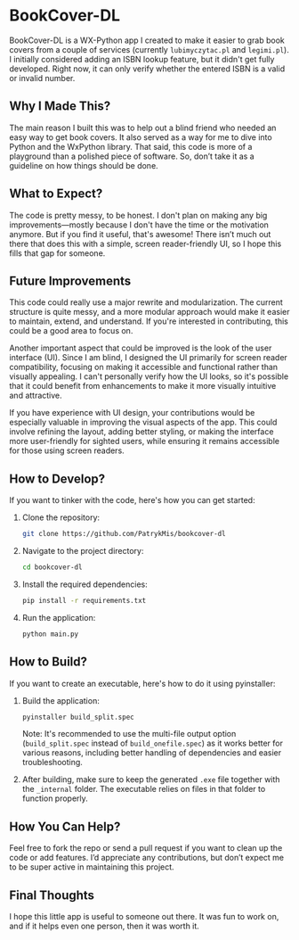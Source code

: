 # BookCover-DL

BookCover-DL is a WX-Python app I created to make it easier to grab book covers from a couple of services (currently `lubimyczytac.pl` and `legimi.pl`). I initially considered adding an ISBN lookup feature, but it didn't get fully developed. Right now, it can only verify whether the entered ISBN is a valid or invalid number.

## Why I Made This?

The main reason I built this was to help out a blind friend who needed an easy way to get book covers. It also served as a way for me to dive into Python and the WxPython library. That said, this code is more of a playground than a polished piece of software. So, don’t take it as a guideline on how things should be done.

## What to Expect?

The code is pretty messy, to be honest. I don't plan on making any big improvements—mostly because I don't have the time or the motivation anymore. But if you find it useful, that's awesome! There isn’t much out there that does this with a simple, screen reader-friendly UI, so I hope this fills that gap for someone.

## Future Improvements

This code could really use a major rewrite and modularization. The current structure is quite messy, and a more modular approach would make it easier to maintain, extend, and understand. If you're interested in contributing, this could be a good area to focus on.

Another important aspect that could be improved is the look of the user interface (UI). Since I am blind, I designed the UI primarily for screen reader compatibility, focusing on making it accessible and functional rather than visually appealing. I can't personally verify how the UI looks, so it's possible that it could benefit from enhancements to make it more visually intuitive and attractive.

If you have experience with UI design, your contributions would be especially valuable in improving the visual aspects of the app. This could involve refining the layout, adding better styling, or making the interface more user-friendly for sighted users, while ensuring it remains accessible for those using screen readers.

## How to Develop?

If you want to tinker with the code, here's how you can get started:

1. Clone the repository:
   ```bash
   git clone https://github.com/PatrykMis/bookcover-dl
   ```

2. Navigate to the project directory:
   ```bash
   cd bookcover-dl
   ```

3. Install the required dependencies:
   ```bash
   pip install -r requirements.txt
   ```

4. Run the application:
   ```bash
   python main.py
   ```

## How to Build?

If you want to create an executable, here's how to do it using pyinstaller:

1. Build the application:
   ```bash
   pyinstaller build_split.spec
   ```
   Note: It's recommended to use the multi-file output option (`build_split.spec` instead of `build_onefile.spec`) as it works better for various reasons, including better handling of dependencies and easier troubleshooting.

2. After building, make sure to keep the generated `.exe` file together with the `_internal` folder. The executable relies on files in that folder to function properly.

## How You Can Help?

Feel free to fork the repo or send a pull request if you want to clean up the code or add features. I’d appreciate any contributions, but don’t expect me to be super active in maintaining this project.

## Final Thoughts

I hope this little app is useful to someone out there. It was fun to work on, and if it helps even one person, then it was worth it.

